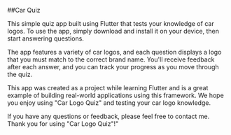##Car Quiz

This simple quiz app built using Flutter that tests your knowledge of car logos. To use the app, simply download and install it on your device, then start answering questions.

The app features a variety of car logos, and each question displays a logo that you must match to the correct brand name. You'll receive feedback after each answer, and you can track your progress as you move through the quiz.

This app was created as a project while learning Flutter and is a great example of building real-world applications using this framework. We hope you enjoy using "Car Logo Quiz" and testing your car logo knowledge.

If you have any questions or feedback, please feel free to contact me. Thank you for using "Car Logo Quiz"!"

